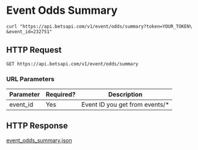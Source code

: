 # Event Odds Summary

```shell
curl "https://api.betsapi.com/v1/event/odds/summary?token=YOUR_TOKEN\
&event_id=232751"
```

## HTTP Request

`GET https://api.betsapi.com/v1/event/odds/summary`

### URL Parameters

Parameter | Required? | Description
--------- | ------- | -----------
event_id | Yes | Event ID you get from events/*

## HTTP Response

[event_odds_summary.json](samples/event_odds_summary.json)
